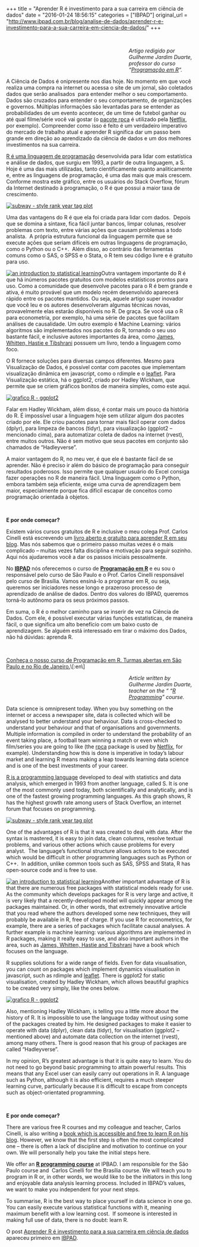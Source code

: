 +++
title = "Aprender R é investimento para a sua carreira em ciência de dados"
date = "2016-01-24 18:56:15"
categories = ["IBPAD"]
original_url = "http://www.ibpad.com.br/blog/analise-de-dados/aprender-r-e-investimento-para-a-sua-carreira-em-ciencia-de-dados/"
+++

<p>
 
</p>
<p style="padding-left: 330px;">
<em>Artigo redigido por Guilherme Jardim Duarte, professor do curso
“<a href="http://www.ibpad.com.br/produto/programacao-em-r/" target="_blank">Programação
em R</a>“.</em>
</p>
<p>
<span style="font-weight: 400;">A Ciência de Dados é onipresente nos
dias hoje. No momento em que você realiza uma compra na internet ou
acessa o site de um jornal, são coletados dados que serão analisados
 para entender melhor o seu comportamento. Dados são cruzados para
entender o seu comportamento, de organizações e governos. Múltiplas
informações são levantadas para se entender as probabilidades de um
evento acontecer, de um time de futebol ganhar ou até qual filme/série
você vai gostar (o
<a href="https://mran.revolutionanalytics.com/package/rpca/" target="_blank">pacote
rpca</a> é utilizado pela
<a href="http://techblog.netflix.com/2015/02/rad-outlier-detection-on-big-data.html" target="_blank">Netflix</a>,
por exemplo)</span><span style="font-weight: 400;">. Compreender como
isso é feito é um verdadeiro imperativo do mercado de trabalho atual e
aprender R significa dar um passo bem grande em direção ao aprendizado
da ciência de dados e um dos melhores investimentos na sua
carreira.</span>
</p>
<p>
<span
style="font-weight: 400;"><a href="https://www.r-project.org/" target="_blank">R
é uma linguagem de programação</a> desenvolvida para lidar com
estatística e análise de dados, que surgiu em 1993, a partir de outra
linguagem, a S. Hoje é uma das mais utilizadas, tanto cientificamente
quanto analiticamente e, entre as linguagens de programação, é uma das
mais que mais crescem. Conforme mostra este gráfico, entre os usuários
do Stack Overflow, fórum da Internet destinado à programação, o R é que
possui a maior taxa de crescimento.</span>
</p>
<p>
<a href="http://jkunst.com/r/what-do-we-ask-in-stackoverflow/" target="_blank" rel="attachment wp-att-339"><img data-attachment-id="339" data-permalink="http://www.ibpad.com.br/teste/metodologia-metodos-tecnicas-e-instrumentos/" data-orig-file="" data-orig-size="" data-comments-opened="0" data-image-meta="[]" data-image-title="Metodologia, Métodos, Técnicas e Instrumentos" data-image-description="" data-medium-file="" data-large-file="" class="aligncenter size-full wp-image-339" src="https://i0.wp.com/ibpad.com.br/wp-content/uploads/2016/01/subway-style-rank-year-tag-plot.png?resize=720%2C504" alt="subway - style rank year tag plot" data-recalc-dims="1" /></a>
</p>
<p>
<span style="font-weight: 400;">Uma das vantagens do R é que ela foi
criada para lidar com dados.  Depois que se domina a sintaxe, fica fácil
juntar bancos, limpar colunas, resolver problemas com texto, entre
várias ações que causam problemas a todo analista.  A própria estrutura
funcional da linguagem permite que se execute ações que seriam difíceis
em outras linguagens de programação, como o Python ou o C++.  Além
disso, ao contrário das ferramentas comuns como o SAS, o SPSS e o Stata,
o R tem seu código livre e é gratuito para uso. </span>
</p>
<p>
<span
style="font-weight: 400;"><a href="http://www-bcf.usc.edu/~gareth/ISL/" rel="attachment wp-att-340"><img data-attachment-id="340" data-permalink="http://www.ibpad.com.br/aula/os-3-es-da-internet/" data-orig-file="" data-orig-size="" data-comments-opened="1" data-image-meta="[]" data-image-title="Os 3 Es da Internet" data-image-description="&lt;p&gt;[vc_row][vc_column][vc_column_text]&lt;span style=&quot;font-weight: 400;&quot;&gt;O livro &lt;/span&gt;&lt;i&gt;&lt;span style=&quot;font-weight: 400;&quot;&gt;&lt;strong&gt;Monitoramento e Pesquisa em Mídias Sociais: Metodologias, aplicações e inovações&lt;/strong&gt;  &lt;/span&gt;&lt;/i&gt;&lt;span style=&quot;font-weight: 400;&quot;&gt;(org: Tarcízio Silva e Max Stabile) reúne 17 capítulos de profissionais e pesquisadores de todo o Brasil.&lt;/span&gt;&lt;/p&gt;
&lt;p&gt;&lt;span style=&quot;font-weight: 400;&quot;&gt;No capítulo “Etnografia em Mídias Sociais”, a professora Débora Zanini escreve:&lt;/span&gt;&lt;/p&gt;
&lt;blockquote&gt;&lt;p&gt;&lt;i&gt;&lt;span style=&quot;font-weight: 400;&quot;&gt;Ao contrário do conceito aceito pelo senso comum, a cultura é definida por todo um conjunto de hábitos, códigos e comportamentos de um determinado grupo social. [&#8230;]&lt;/span&gt;&lt;/i&gt;&lt;/p&gt;
&lt;p&gt;&lt;i&gt;Quando entendemos a cultura desta forma, não há dúvida, portanto, de que o ambiente online, principalmente nas mídias sociais, esteja repleto de espaços em que se forjam sistemas simbólicos únicos, estabelecendo rituais, novas normas, modos específicos de comportamento, identidades, papéis sociais e até linguagens completamente específicas. Emoticons e memes são os exemplos mais clássicos dessas novas formas de linguagem que só surgiram nestes espaços digitais. Em que outro contexto a expressão ”dar um block” teria nascido e faria tanto sentido, se não fosse nossa convivência nas mídias sociais?&lt;/i&gt;&lt;/p&gt;&lt;/blockquote&gt;
&lt;p&gt;&lt;span style=&quot;font-weight: 400;&quot;&gt;Na seção “Etnografia Virtual, Online, Digital, Netnografia?” a autora revisa o pensamento sobre a internet em diversas fases diferentes. Sublinhamos sobretudo o conceitos dos “3 E’s” usado pela Christine Hine para se referir à internet e como ela pode ser percebida pela etnografia: &lt;/span&gt;&lt;b&gt;&lt;i&gt;embedded&lt;/i&gt;&lt;/b&gt;&lt;span style=&quot;font-weight: 400;&quot;&gt; (incorporada), &lt;/span&gt;&lt;b&gt;&lt;i&gt;embodied&lt;/i&gt;&lt;/b&gt; &lt;span style=&quot;font-weight: 400;&quot;&gt;(corporificada) e &lt;/span&gt;&lt;b&gt;&lt;i&gt;everyday&lt;/i&gt;&lt;/b&gt; &lt;span style=&quot;font-weight: 400;&quot;&gt;(cotidiana).&lt;/span&gt;&lt;/p&gt;
&lt;p&gt;&lt;span style=&quot;font-weight: 400;&quot;&gt;Faça o download do livro [&lt;a href=&quot;http://ibpad.com.br/wp-content/uploads/2016/11/Monitoramento-e-pesquisa-em-midias-sociais.pdf&quot; target=&quot;_blank&quot;&gt;baixe em PDF&lt;/a&gt;] ou acesse abaixo e leia a primeira parte do capítulo “Etnografia em Mídias Sociais” entre as páginas 163 e 170.&lt;/span&gt;&lt;/p&gt;
&lt;p&gt;&lt;iframe src=&quot;//e.issuu.com/embed.html#27155126/41495565&quot; width=&quot;600&quot; height=&quot;426&quot; frameborder=&quot;0&quot; allowfullscreen=&quot;allowfullscreen&quot;&gt;&lt;/iframe&gt;&lt;/p&gt;
&lt;p&gt;&lt;span style=&quot;font-weight: 400;&quot;&gt;Em seguida, comente com sua opinião:&lt;/span&gt;&lt;/p&gt;
&lt;ul&gt;
&lt;li style=&quot;font-weight: 400;&quot;&gt;&lt;span style=&quot;font-weight: 400;&quot;&gt;Você acredita que a internet está incorporada na sociedade como um todo? Qual o fenômeno da internet que mais te surpreendeu neste aspecto?&lt;/span&gt;&lt;/li&gt;
&lt;li style=&quot;font-weight: 400;&quot;&gt;&lt;span style=&quot;font-weight: 400;&quot;&gt;Consegue descrever alguma esfera da vida que esteja fora do alcance da internet?&lt;/span&gt;&lt;/li&gt;
&lt;/ul&gt;
&lt;p&gt;[/vc_column_text][/vc_column][/vc_row]&lt;/p&gt;
" data-medium-file="" data-large-file="" class="alignright size-medium wp-image-340" src="https://i2.wp.com/ibpad.com.br/wp-content/uploads/2016/01/an-introduction-to-statistical-learning-199x300.jpg?resize=199%2C300" alt="an introduction to statistical learning" data-recalc-dims="1" /></a>Outra
vantagem importante do R é que há inúmeros pacotes gratuitos com modelos
estatísticos prontos para uso. Como a comunidade que desenvolve pacotes
para o R é bem grande e ativa, é muito provável que um modelo recém
desenvolvido aparecerá rápido entre os pacotes mantidos. Ou seja, aquele
artigo super inovador que você leu e os autores desenvolveram algumas
técnicas novas, provavelmente elas estarão disponíveis no R. De graça.
Se você usa o R para econometria, por exemplo, há uma série de pacotes
que facilitam análises de causalidade. Um outro exemplo é Machine
Learning: vários algoritmos são implementados nos pacotes do R, tornando
o seu uso bastante fácil, e inclusive autores importantes da área, como
<a href="http://www-bcf.usc.edu/~gareth/ISL/" target="_blank">James,
Whitten, Hastie e Tibshrani</a> possuem um livro, tendo a linguagem como
foco</span><span style="font-weight: 400;">.</span>
</p>
<p>
<span style="font-weight: 400;">O R fornece soluções para diversas
campos diferentes. Mesmo para Visualização de Dados, é possível contar
com pacotes que implementam visualização dinâmica em javascript, como o
rdimple e o
<a href="https://rstudio.github.io/leaflet/" target="_blank">leaflet</a></span><span
style="font-weight: 400;">. Para Visualização estática, há o ggplot2,
criado por Hadley Wickham, que permite que se criem gráficos bonitos de
maneira simples, como este aqui.</span>
</p>
<p>
<a href="https://i2.wp.com/ibpad.com.br/wp-content/uploads/2016/01/grafico-R-ggplot2.jpg" rel="attachment wp-att-346"><img class="size-full wp-image-346 aligncenter" src="https://i2.wp.com/ibpad.com.br/wp-content/uploads/2016/01/grafico-R-ggplot2.jpg?resize=612%2C350" alt="grafico R - ggplot2" data-recalc-dims="1" /></a>
</p>
<p>
<span style="font-weight: 400;">Falar em Hadley Wickham, além disso, é
contar mais um pouco da história do R. É impossível usar a linguagem
hoje sem utilizar algum dos pacotes criado por ele. Ele criou pacotes
para tornar mais fácil operar com dados (dplyr), para limpeza de bancos
(tidyr), para visualização (ggplot2 – mencionado cima), para automatizar
coleta de dados na internet (rvest), entre muitos outros. Não é sem
motivo que seus pacotes em conjunto são chamados de
“Hadleyverse”.</span>
</p>
<p>
<span style="font-weight: 400;">A maior vantagem do R, no meu ver, é que
ele é bastante fácil de se aprender. Não é preciso ir além do básico de
programação para conseguir resultados poderosos. Isso permite que
qualquer usuário do Excel consiga fazer operações no R de maneira fácil.
Uma linguagem como o Python, embora também seja eficiente, exige uma
curva de aprendizagem bem maior, especialmente porque fica difícil
escapar de conceitos como programação orientada à objetos.</span>
</p>
<p>
 
</p>
<p>
<strong>E por onde começar? </strong>
</p>
<p>
<span style="font-weight: 400;">Existem vários cursos gratuitos de R e
inclusive o meu colega Prof. Carlos Cinelli está escrevendo um
<a href="http://analisereal.com/introducao-a-analise-de-dados-com-r/" target="_blank">livro
aberto e gratuito para aprender R em seu blog</a>. Mas nós sabemos que o
primeiro passo muitas vezes é o mais complicado – muitas vezes falta
disciplina e motivação para seguir sozinho. Aqui nós ajudaremos você a
dar os passos iniciais pessoalmente. </span>
</p>
<p>
<span style="font-weight: 400;">No
<strong><a href="http://www.ibpad.com.br" target="_blank">IBPAD</a></strong>
nós oferecemos o curso de
<strong><a href="http://www.ibpad.com.br/produto/programacao-em-r/" target="_blank">Programação
em R</a></strong> e eu sou o responsável pelo curso de São Paulo e o
Prof. Carlos Cinelli responsável pelo curso de Brasília. Vamos ensiná-lo
a programar em R, ou seja, queremos ser iniciadores nesse longo e
prazeroso processo de aprendizado de análise de dados. Dentro dos
valores do IBPAD, queremos torná-lo autônomo para os seus próximos
passos.</span>
</p>
<p>
<span style="font-weight: 400;">Em suma, o R é o melhor caminho para se
inserir de vez na Ciência de Dados. Com ele, é possível executar várias
funções estatísticas, de maneira fácil, o que significa um alto
benefício com um baixo custo de aprendizagem. Se al</span><span
style="font-weight: 400;">guém está interessado em tirar o máximo dos
Dados, não há dúvidas: aprenda R.</span>
</p>
<p>
 
</p>
<p>
<a href="http://www.ibpad.com.br/produto/programacao-em-r/" target="_blank">Conheça
o nosso curso de Programação em R. Turmas abertas em São Paulo e no Rio
de Janeiro.</a>\[:en\]
</p>
<p style="padding-left: 330px;">
<em>Article written by Guilherme Jardim Duarte, teacher on the “
“<a href="http://www.ibpad.com.br/produto/programacao-em-r/" target="_blank">R
Programming</a>” course.</em>
</p>
<p>
Data science is omnipresent today. When you buy something on the
internet or access a newspaper site, data is collected which will be
analysed to better understand your behaviour. Data is cross-checked to
understand your behaviour and that of organisations and governments.
Multiple information is compiled in order to understand the probability
of an event taking place, a football team winning a match or even which
film/series you are going to like (the
<a href="https://mran.revolutionanalytics.com/package/rpca/">rpca</a> package
is used by
<a href="http://techblog.netflix.com/2015/02/rad-outlier-detection-on-big-data.html">Netflix</a>,
for example). Understanding how this is done is imperative in today’s
labour market and learning R means making a leap towards learning data
science and is one of the best investments of your career.
</p>
<p>
<a href="https://www.r-project.org/">R is a programming
language</a> developed to deal with statistics and data analysis, which
emerged in 1993 from another language, called S. It is one of the most
commonly used today, both scientifically and analytically, and is one of
the fastest growing programming languages. As this graph shows, R has
the highest growth rate among users of Stack Overflow, an internet forum
that focuses on programming.
</p>
<p>
<a href="http://jkunst.com/r/what-do-we-ask-in-stackoverflow/" target="_blank" rel="attachment wp-att-339"><img data-attachment-id="339" data-permalink="http://www.ibpad.com.br/teste/metodologia-metodos-tecnicas-e-instrumentos/" data-orig-file="" data-orig-size="" data-comments-opened="0" data-image-meta="[]" data-image-title="Metodologia, Métodos, Técnicas e Instrumentos" data-image-description="" data-medium-file="" data-large-file="" class="aligncenter size-full wp-image-339" src="https://i0.wp.com/ibpad.com.br/wp-content/uploads/2016/01/subway-style-rank-year-tag-plot.png?resize=720%2C504" alt="subway - style rank year tag plot" data-recalc-dims="1" /></a>
</p>
<p>
One of the advantages of R is that it was created to deal with data.
After the syntax is mastered, it is easy to join data, clean columns,
resolve textual problems, and various other actions which cause problems
for every analyst.  The language’s functional structure allows actions
to be executed which would be difficult in other programming languages
such as Python or C++.  In addition, unlike common tools such as SAS,
SPSS and Stata, R has open-source code and is free to use.
</p>
<p>
<span
style="font-weight: 400;"><a href="http://www-bcf.usc.edu/~gareth/ISL/" rel="attachment wp-att-340"><img data-attachment-id="340" data-permalink="http://www.ibpad.com.br/aula/os-3-es-da-internet/" data-orig-file="" data-orig-size="" data-comments-opened="1" data-image-meta="[]" data-image-title="Os 3 Es da Internet" data-image-description="&lt;p&gt;[vc_row][vc_column][vc_column_text]&lt;span style=&quot;font-weight: 400;&quot;&gt;O livro &lt;/span&gt;&lt;i&gt;&lt;span style=&quot;font-weight: 400;&quot;&gt;&lt;strong&gt;Monitoramento e Pesquisa em Mídias Sociais: Metodologias, aplicações e inovações&lt;/strong&gt;  &lt;/span&gt;&lt;/i&gt;&lt;span style=&quot;font-weight: 400;&quot;&gt;(org: Tarcízio Silva e Max Stabile) reúne 17 capítulos de profissionais e pesquisadores de todo o Brasil.&lt;/span&gt;&lt;/p&gt;
&lt;p&gt;&lt;span style=&quot;font-weight: 400;&quot;&gt;No capítulo “Etnografia em Mídias Sociais”, a professora Débora Zanini escreve:&lt;/span&gt;&lt;/p&gt;
&lt;blockquote&gt;&lt;p&gt;&lt;i&gt;&lt;span style=&quot;font-weight: 400;&quot;&gt;Ao contrário do conceito aceito pelo senso comum, a cultura é definida por todo um conjunto de hábitos, códigos e comportamentos de um determinado grupo social. [&#8230;]&lt;/span&gt;&lt;/i&gt;&lt;/p&gt;
&lt;p&gt;&lt;i&gt;Quando entendemos a cultura desta forma, não há dúvida, portanto, de que o ambiente online, principalmente nas mídias sociais, esteja repleto de espaços em que se forjam sistemas simbólicos únicos, estabelecendo rituais, novas normas, modos específicos de comportamento, identidades, papéis sociais e até linguagens completamente específicas. Emoticons e memes são os exemplos mais clássicos dessas novas formas de linguagem que só surgiram nestes espaços digitais. Em que outro contexto a expressão ”dar um block” teria nascido e faria tanto sentido, se não fosse nossa convivência nas mídias sociais?&lt;/i&gt;&lt;/p&gt;&lt;/blockquote&gt;
&lt;p&gt;&lt;span style=&quot;font-weight: 400;&quot;&gt;Na seção “Etnografia Virtual, Online, Digital, Netnografia?” a autora revisa o pensamento sobre a internet em diversas fases diferentes. Sublinhamos sobretudo o conceitos dos “3 E’s” usado pela Christine Hine para se referir à internet e como ela pode ser percebida pela etnografia: &lt;/span&gt;&lt;b&gt;&lt;i&gt;embedded&lt;/i&gt;&lt;/b&gt;&lt;span style=&quot;font-weight: 400;&quot;&gt; (incorporada), &lt;/span&gt;&lt;b&gt;&lt;i&gt;embodied&lt;/i&gt;&lt;/b&gt; &lt;span style=&quot;font-weight: 400;&quot;&gt;(corporificada) e &lt;/span&gt;&lt;b&gt;&lt;i&gt;everyday&lt;/i&gt;&lt;/b&gt; &lt;span style=&quot;font-weight: 400;&quot;&gt;(cotidiana).&lt;/span&gt;&lt;/p&gt;
&lt;p&gt;&lt;span style=&quot;font-weight: 400;&quot;&gt;Faça o download do livro [&lt;a href=&quot;http://ibpad.com.br/wp-content/uploads/2016/11/Monitoramento-e-pesquisa-em-midias-sociais.pdf&quot; target=&quot;_blank&quot;&gt;baixe em PDF&lt;/a&gt;] ou acesse abaixo e leia a primeira parte do capítulo “Etnografia em Mídias Sociais” entre as páginas 163 e 170.&lt;/span&gt;&lt;/p&gt;
&lt;p&gt;&lt;iframe src=&quot;//e.issuu.com/embed.html#27155126/41495565&quot; width=&quot;600&quot; height=&quot;426&quot; frameborder=&quot;0&quot; allowfullscreen=&quot;allowfullscreen&quot;&gt;&lt;/iframe&gt;&lt;/p&gt;
&lt;p&gt;&lt;span style=&quot;font-weight: 400;&quot;&gt;Em seguida, comente com sua opinião:&lt;/span&gt;&lt;/p&gt;
&lt;ul&gt;
&lt;li style=&quot;font-weight: 400;&quot;&gt;&lt;span style=&quot;font-weight: 400;&quot;&gt;Você acredita que a internet está incorporada na sociedade como um todo? Qual o fenômeno da internet que mais te surpreendeu neste aspecto?&lt;/span&gt;&lt;/li&gt;
&lt;li style=&quot;font-weight: 400;&quot;&gt;&lt;span style=&quot;font-weight: 400;&quot;&gt;Consegue descrever alguma esfera da vida que esteja fora do alcance da internet?&lt;/span&gt;&lt;/li&gt;
&lt;/ul&gt;
&lt;p&gt;[/vc_column_text][/vc_column][/vc_row]&lt;/p&gt;
" data-medium-file="" data-large-file="" class="alignright size-medium wp-image-340" src="https://i2.wp.com/ibpad.com.br/wp-content/uploads/2016/01/an-introduction-to-statistical-learning-199x300.jpg?resize=199%2C300" alt="an introduction to statistical learning" data-recalc-dims="1" /></a>Another
important advantage of R is that there are numerous free packages with
statistical models ready for use. As the community which develops
packages for R is very large and active, it is very likely that a
recently-developed model will quickly appear among the packages
maintained. Or, in other words, that extremely innovative article that
you read where the authors developed some new techniques, they will
probably be available in R, free of charge. If you use R for
econometrics, for example, there are a series of packages which
facilitate causal analyses. A further example is machine learning:
various algorithms are implemented in R packages, making it really easy
to use, and also important authors in the area, such as
<a href="http://www-bcf.usc.edu/~gareth/ISL/">James, Whitten, Hastie and
Tibshrani</a> have a book which focuses on the language.<br /> </span>
</p>
<p>
R supplies solutions for a wide range of fields. Even for data
visualisation, you can count on packages which implement dynamics
visualisation in javascript, such as rdimple
and <a href="https://rstudio.github.io/leaflet/">leaflet</a>. There is
ggplot2 for static visualisation, created by Hadley Wickham, which
allows beautiful graphics to be created very simply, like the ones
below.
</p>
<p>
<a href="https://i2.wp.com/ibpad.com.br/wp-content/uploads/2016/01/grafico-R-ggplot2.jpg" rel="attachment wp-att-346"><img class="size-full wp-image-346 aligncenter" src="https://i2.wp.com/ibpad.com.br/wp-content/uploads/2016/01/grafico-R-ggplot2.jpg?resize=612%2C350" alt="grafico R - ggplot2" data-recalc-dims="1" /></a>
</p>
<p>
Also, mentioning Hadley Wickham, is telling you a little more about the
history of R. It is impossible to use the language today without using
some of the packages created by him. He designed packages to make it
easier to operate with data (dplyr), clean data (tidyr), for
visualisation (ggplot2 – mentioned above) and automate data collection
on the internet (rvest), among many others. There is good reason that
his group of packages are called “Hadleyverse”.
</p>
<p>
In my opinion, R’s greatest advantage is that it is quite easy to learn.
You do not need to go beyond basic programming to attain powerful
results. This means that any Excel user can easily carry out operations
in R. A language such as Python, although it is also efficient, requires
a much steeper learning curve, particularly because it is difficult to
escape from concepts such as object-orientated programming.
</p>
<p>
 
</p>
<p>
<strong>E por onde começar? </strong>
</p>
<p>
There are various free R courses and my colleague and teacher, Carlos
Cinelli, is also writing a
<a href="http://analisereal.com/introducao-a-analise-de-dados-com-r/">book
which is accessible and free to learn R on his blog</a>. However, we
know that the first step is often the most complicated one – there is
often a lack of discipline and motivation to continue on your own. We
will personally help you take the initial steps here.
</p>
<p>
We offer an
<a href="http://www.ibpad.com.br/produto/programacao-em-r/"><strong>R
programming course</strong></a> at IPBAD. I am responsible for the São
Paulo course and  Carlos Cinelli for the Brasília course. We will teach
you to program in R or, in other words, we would like to be the
initiators in this long and enjoyable data analysis learning process.
Included in IBPAD’s values, we want to make you independent for your
next steps.
</p>
<p>
To summarise, R is the best way to place yourself in data science in one
go. You can easily execute various statistical functions with it,
meaning maximum benefit with a low learning cost.  If someone is
interested in making full use of data, there is no doubt: learn R.
</p>
<p>
O post
<a rel="nofollow" href="http://www.ibpad.com.br/blog/analise-de-dados/aprender-r-e-investimento-para-a-sua-carreira-em-ciencia-de-dados/">Aprender
R é investimento para a sua carreira em ciência de dados</a> apareceu
primeiro em <a rel="nofollow" href="http://www.ibpad.com.br">IBPAD</a>.
</p>

